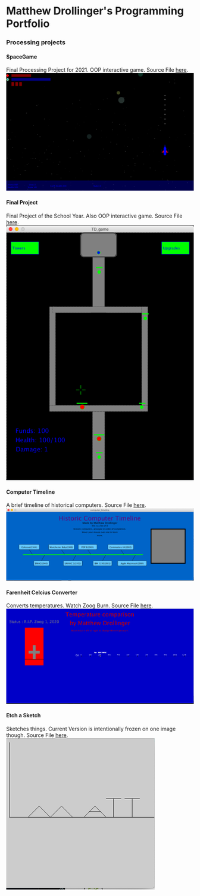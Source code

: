 
# Matthew Drollinger's Programming Portfolio

### Processing projects

#### SpaceGame
Final Processing Project for 2021. OOP interactive game. Source File [here](https://github.com/Maskie1/Coding-2-Portfolio/tree/gh-pages/src/spaceGame).
![Screenshot of Space Game](https://github.com/Maskie1/Coding-2-Portfolio/blob/gh-pages/images/SpaceGame.png?raw=true)
#### Final Project
Final Project of the School Year. Also OOP interactive game. Source File [here](https://github.com/Maskie1/Coding-2-Portfolio/tree/gh-pages/TD_game).
![](https://github.com/Maskie1/Coding-2-Portfolio/blob/gh-pages/images/FinalProject.png?raw=true)
#### Computer Timeline
A brief timeline of historical computers. Source File [here](https://github.com/Maskie1/Coding-2-Portfolio/tree/gh-pages/src/computer_timeline).
![](https://github.com/Maskie1/Coding-2-Portfolio/blob/gh-pages/images/ComputerTimeline.png?raw=true)
#### Farenheit Celcius Converter
Converts temperatures. Watch Zoog Burn. Source File [here](https://github.com/Maskie1/Coding-2-Portfolio/tree/gh-pages/src/temperature_converting).
![](https://github.com/Maskie1/Coding-2-Portfolio/blob/gh-pages/images/Temperature.png?raw=true)
#### Etch a Sketch
Sketches things. Current Version is intentionally frozen on one image though. Source File [here](https://github.com/Maskie1/Coding-2-Portfolio/tree/gh-pages/src/edge_a_sketch).
![](https://github.com/Maskie1/Coding-2-Portfolio/blob/gh-pages/images/Etch_a_Sketch.png?raw=true)
